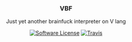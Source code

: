 <p align="center">
    <h3 align="center">VBF</h3>
    <p align="center">Just yet another brainfuck interpreter on V lang</p>
    <p align="center">
        <a href="/LICENSE"><img alt="Software License" src="https://img.shields.io/github/license/LazyMechanic/vbf?style=for-the-badge"></a>
        <a href="https://travis-ci.org/LazyMechanic/vbf"><img alt="Travis" src="https://img.shields.io/travis/LazyMechanic/vbf?style=for-the-badge"></a>
    </p>
</p>